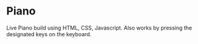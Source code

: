 # Piano
Live Piano build using HTML, CSS, Javascript.
Also works by pressing the designated keys on the keyboard.
